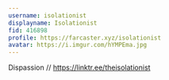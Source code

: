 ```yaml
---
username: isolationist
displayname: Isolationist
fid: 416898
profile: https://farcaster.xyz/isolationist
avatar: https://i.imgur.com/hYMPEma.jpg
---
```


Dispassion // https://linktr.ee/theisolationist
